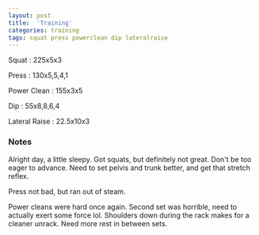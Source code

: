 ```yaml
---
layout: post
title:  'Training'
categories: training
tags: squat press powerclean dip lateralraise
---
```


Squat       :   225x5x3

Press       :   130x5,5,4,1

Power Clean :   155x3x5

Dip         :   55x8,8,6,4

Lateral Raise   :   22.5x10x3

### Notes

Alright day, a little sleepy. Got squats, but definitely not great. Don't be too eager to
advance. Need to set pelvis and trunk better, and get that stretch reflex.

Press not bad, but ran out of steam.

Power cleans were hard once again. Second set was horrible, need to actually exert some
force lol. Shoulders down during the rack makes for a cleaner unrack. Need more rest in
between sets.

